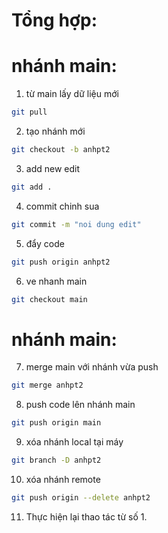 # Tổng hợp:

# nhánh main:

1. từ main lấy dữ liệu mới

```bash
git pull
```

2. tạo nhánh mới

```bash
git checkout -b anhpt2
```

3. add new edit

```bash
git add .
```

4. commit chinh sua

```bash
git commit -m "noi dung edit"
```

5. đẩy code

```bash
git push origin anhpt2
```

6. ve nhanh main

```bash
git checkout main
```

# nhánh main:

7. merge main với nhánh vừa push

```bash
git merge anhpt2
```

8. push code lên nhánh main

```bash
git push origin main
```

9. xóa nhánh local tại máy

```bash
git branch -D anhpt2
```

10. xóa nhánh remote

```bash
git push origin --delete anhpt2
```

11. Thực hiện lại thao tác từ số 1.

